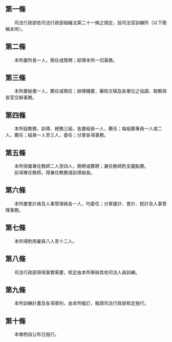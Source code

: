 第一條 
-------
　　司法行政部依司法行政部組織法第二十一條之規定，設司法官訓練所（以下簡稱本所）。  


第二條 
-------
　　本所置所長一人，簡任或簡聘；綜理本所一切事務。  


第三條 
-------
　　本所置秘書一人，薦任或簡任；辦理機要，審核文稿及各單位之協調、聯繫與長官交辦事務。  


第四條 
-------
　　本所設教務、訓導、總務三組，各置組長一人，薦任；每組置專員一人或二人，薦任；組員一人至三人，委任；分掌各項事務。  


第五條 
-------
　　本所得置專任教師二人至四人，簡聘或薦聘；兼任教師酌支鐘點費。  
　　前項專任教師，得兼任教務或訓導組長。  


第六條 
-------
　　本所置會計員及人事管理員各一人，均委任；分掌歲計、會計、統計及人事管理事務。  


第七條 
-------
　　本所得酌用雇員八人至十二人。  


第八條 
-------
　　司法行政部得視事實需要，核定由本所舉辦其他司法人員訓練。  


第九條 
-------
　　本所訓練計畫及各項章則，由本所擬訂，報請司法行政部核定施行。  


第十條 
-------
　　本條例自公布日施行。